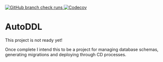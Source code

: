 [
![GitHub branch check runs](https://img.shields.io/github/check-runs/benjft/AutoDDL/master?logo=github)
](https://github.com/benjft/AutoDDL/actions/workflows/build.yml)
[
![Codecov](https://img.shields.io/codecov/c/github/benjft/AutoDDL?logo=codecov)
](https://codecov.io/github/benjft/AutoDDL)

# AutoDDL
This project is not ready yet!

Once complete I intend this to be a project for managing database schemas, 
generating migrations and deploying through CD processes.